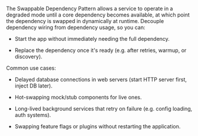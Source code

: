 The Swappable Dependency Pattern allows a service to operate in a degraded mode until a core dependency becomes available, 
at which point the dependency is swapped in dynamically at runtime. Decouple dependency wiring from dependency usage, so you can:

- Start the app without immediately needing the full dependency.

- Replace the dependency once it's ready (e.g. after retries, warmup, or discovery).

Common use cases:
- Delayed database connections in web servers (start HTTP server first, inject DB later).

- Hot-swapping mock/stub components for live ones.

- Long-lived background services that retry on failure (e.g. config loading, auth systems).

- Swapping feature flags or plugins without restarting the application.
